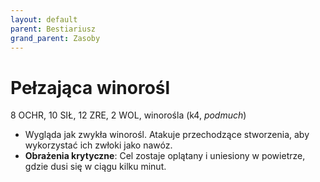 ```yaml
---
layout: default
parent: Bestiariusz
grand_parent: Zasoby
---
```



# Pełzająca winorośl

8 OCHR, 10 SIŁ, 12 ZRE, 2 WOL, winorośla (k4, _podmuch_)

- Wygląda jak zwykła winorośl. Atakuje przechodzące stworzenia, aby wykorzystać ich zwłoki jako nawóz.
- **Obrażenia krytyczne**: Cel zostaje oplątany i uniesiony w powietrze, gdzie dusi się w ciągu kilku minut.